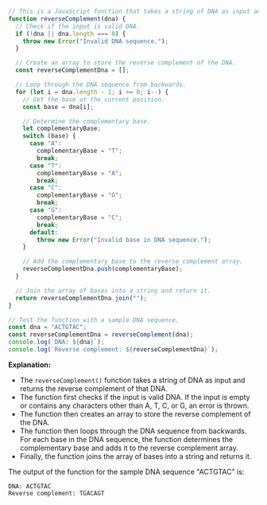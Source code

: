```javascript
// This is a JavaScript function that takes a string of DNA as input and returns the reverse complement of that DNA.
function reverseComplement(dna) {
  // Check if the input is valid DNA.
  if (!dna || dna.length === 0) {
    throw new Error("Invalid DNA sequence.");
  }

  // Create an array to store the reverse complement of the DNA.
  const reverseComplementDna = [];

  // Loop through the DNA sequence from backwards.
  for (let i = dna.length - 1; i >= 0; i--) {
    // Get the base at the current position.
    const base = dna[i];

    // Determine the complementary base.
    let complementaryBase;
    switch (base) {
      case "A":
        complementaryBase = "T";
        break;
      case "T":
        complementaryBase = "A";
        break;
      case "C":
        complementaryBase = "G";
        break;
      case "G":
        complementaryBase = "C";
        break;
      default:
        throw new Error("Invalid base in DNA sequence.");
    }

    // Add the complementary base to the reverse complement array.
    reverseComplementDna.push(complementaryBase);
  }

  // Join the array of bases into a string and return it.
  return reverseComplementDna.join("");
}

// Test the function with a sample DNA sequence.
const dna = "ACTGTAC";
const reverseComplementDna = reverseComplement(dna);
console.log(`DNA: ${dna}`);
console.log(`Reverse complement: ${reverseComplementDna}`);
```

**Explanation:**

* The `reverseComplement()` function takes a string of DNA as input and returns the reverse complement of that DNA.
* The function first checks if the input is valid DNA. If the input is empty or contains any characters other than A, T, C, or G, an error is thrown.
* The function then creates an array to store the reverse complement of the DNA.
* The function then loops through the DNA sequence from backwards. For each base in the DNA sequence, the function determines the complementary base and adds it to the reverse complement array.
* Finally, the function joins the array of bases into a string and returns it.

The output of the function for the sample DNA sequence "ACTGTAC" is:

```
DNA: ACTGTAC
Reverse complement: TGACAGT
```